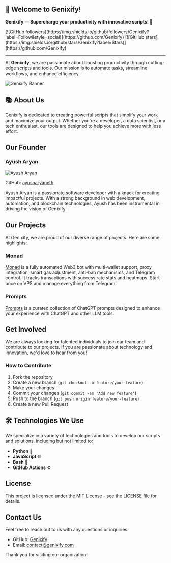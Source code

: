 ## 🌟 Welcome to Genixify! ##

**Genixify — Supercharge your productivity with innovative scripts! 🚀**


<p allign=center>
[![GitHub followers](https://img.shields.io/github/followers/Genixify?label=Follow&style=social)](https://github.com/Genixify)
[![GitHub stars](https://img.shields.io/github/stars/Genixify?label=Stars)](https://github.com/Genixify)
</p>

---

At **Genixify**, we are passionate about boosting productivity through cutting-edge scripts and tools. Our mission is to automate tasks, streamline workflows, and enhance efficiency.

![Genixify Banner](https://avatars.githubusercontent.com/u/201389240?v=4)

## 📚 About Us

Genixify is dedicated to creating powerful scripts that simplify your work and maximize your output. Whether you're a developer, a data scientist, or a tech enthusiast, our tools are designed to help you achieve more with less effort.

## Our Founder

### Ayush Aryan

![Ayush Aryan](https://avatars.githubusercontent.com/u/ayusharyaneth?v=4)

GitHub: [ayusharyaneth](https://github.com/ayusharyaneth)

Ayush Aryan is a passionate software developer with a knack for creating impactful projects. With a strong background in web development, automation, and blockchain technologies, Ayush has been instrumental in driving the vision of Genixify.

## Our Projects

At Genixify, we are proud of our diverse range of projects. Here are some highlights:

### Monad

[Monad](https://github.com/ayusharyaneth/monad) is a fully automated Web3 bot with multi-wallet support, proxy integration, smart gas adjustment, anti-ban mechanisms, and Telegram control. It tracks transactions with success rate stats and heatmaps. Start once on VPS and manage everything from Telegram!

### Prompts

[Prompts](https://github.com/ayusharyaneth/prompts) is a curated collection of ChatGPT prompts designed to enhance your experience with ChatGPT and other LLM tools.

## Get Involved

We are always looking for talented individuals to join our team and contribute to our projects. If you are passionate about technology and innovation, we'd love to hear from you!

### How to Contribute

1. Fork the repository
2. Create a new branch (`git checkout -b feature/your-feature`)
3. Make your changes
4. Commit your changes (`git commit -am 'Add new feature'`)
5. Push to the branch (`git push origin feature/your-feature`)
6. Create a new Pull Request

## 🛠 Technologies We Use

We specialize in a variety of technologies and tools to develop our scripts and solutions, including but not limited to:

- **Python** 🐍
- **JavaScript** 🌐
- **Bash** 📜
- **GitHub Actions** ⚙️


## License

This project is licensed under the MIT License - see the [LICENSE](LICENSE) file for details.

## Contact Us

Feel free to reach out to us with any questions or inquiries:

- GitHub: [Genixify](https://github.com/Genixify)
- Email: [contact@genixify.com](mailto:contact@genixify.com)

Thank you for visiting our organization!
